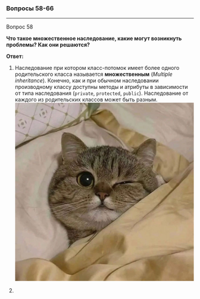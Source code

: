 ### Вопросы 58-66
___

Вопрос 58

**Что такое множественное наследование, какие могут возникнуть проблемы? Как они решаются?**

**Ответ:** 
1. Наследование при котором класс-потомок имеет более одного родительского класса называется **множественным** (_Multiple inheritance_). Конечно, как и при обычном наследовании производному классу доступны методы и атрибуты в зависимости от типа наследования (`private`, `protected`, `public`). Наследование от каждого из родительских классов может быть разным. 
![Текст с описанием картинки](/images/cat.jpg)

2. 